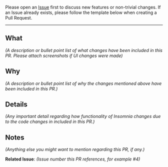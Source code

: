 Please open an [Issue](https://github.com/getinsomnia/insomnia/issues/new) first to discuss new features or non-trivial changes. If an Issue already exists, please follow the template below when creating a Pull Request.
____

## What
_(A description or bullet point list of what changes have been included in this PR. Please attach screenshots if UI changes were made)_

## Why
_(A description or bullet point list of why the changes mentioned above have been included in this PR.)_

## Details
_(Any important detail regarding how functionality of Insomnia changes due to the code changes in included in this PR.)_

## Notes
_(Anything else you might want to mention regarding this PR, if any.)_

**Related Issue**: _(Issue number this PR references, for example #4)_

